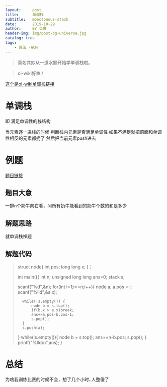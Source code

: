 ```yaml
---
layout:     post
title:      单调栈
subtitle:   monotonous-stack
date:       2019-10-29
author:     BY 英俊
header-img: img/post-bg-universe.jpg
catalog: true
tags:
    - 算法 -ACM
---
```


>莫名其妙从一道水题开始学单调栈啦。

>oi-wiki好棒！

[这个是oi-wiki单调栈链接](https://oi-wiki.org/ds/monotonous-stack/)

 # 单调栈 
即 满足单调性的栈结构

当元素逐一进栈的时候 
判断栈内元素是否满足单调性
如果不满足就把前面和单调性相反的元素都扔了
然后把当前元素push进去


# 例题
[题目链接](http://poj.org/problem?id=3250)
## 题目大意 

一排n个奶牛向右看，问所有奶牛能看到的奶牛个数的和是多少
 
## 解题思路

就单调栈裸题 
 
## 解题代码
>  struct node{
>	int pos;
>	long long x;
>  }；
>
> int main(){
>	int n; 
>	unsigned long long ans=0;
>	stack<node> s;
>
>	scanf("%d",&n);
>	for(int i=1;i<=n;i++){
>		node a;
>		a.pos = i;
>		scanf("%lld",&a.x);
>		
>		while(!s.empty()) {
>			node b = s.top();
>			if(b.x > a.x)break;
>			ans+=a.pos-b.pos-1;
>			s.pop();
>		}
>		s.push(a);	
>	}
>	while(!s.empty()){
>		node b = s.top();
>		ans+=n-b.pos;
>		s.pop();
>	}
>	printf("%lld\n",ans);
> } 

# 总结

为啥我训练比赛的时候不会，想了几个小时..人整傻了

